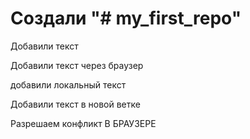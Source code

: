 # Создали "# my_first_repo" 

Добавили текст

Добавили текст через браузер

добавили локальный текст

Добавили текст в новой ветке

Разрешаем конфликт В БРАУЗЕРЕ
